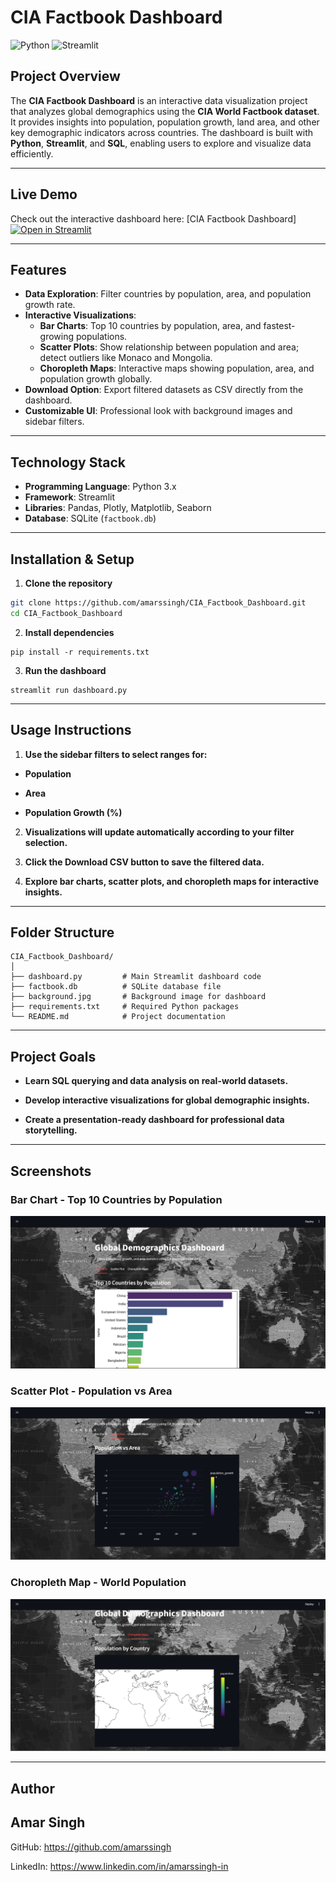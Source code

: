 # CIA Factbook Dashboard

![Python](https://img.shields.io/badge/Python-3.13-blue?logo=python)
![Streamlit](https://img.shields.io/badge/Streamlit-Cloud-orange?logo=streamlit)

## **Project Overview**

The **CIA Factbook Dashboard** is an interactive data visualization project that analyzes global demographics using the **CIA World Factbook dataset**. It provides insights into population, population growth, land area, and other key demographic indicators across countries. The dashboard is built with **Python**, **Streamlit**, and **SQL**, enabling users to explore and visualize data efficiently.

---

## Live Demo

Check out the interactive dashboard here: [CIA Factbook Dashboard][![Open in Streamlit](https://img.shields.io/badge/Streamlit-Live-blue?logo=streamlit)](https://earthdata.streamlit.app/)

---

## **Features**

- **Data Exploration**: Filter countries by population, area, and population growth rate.
- **Interactive Visualizations**:
  - **Bar Charts**: Top 10 countries by population, area, and fastest-growing populations.
  - **Scatter Plots**: Show relationship between population and area; detect outliers like Monaco and Mongolia.
  - **Choropleth Maps**: Interactive maps showing population, area, and population growth globally.
- **Download Option**: Export filtered datasets as CSV directly from the dashboard.
- **Customizable UI**: Professional look with background images and sidebar filters.

---

## **Technology Stack**

- **Programming Language**: Python 3.x  
- **Framework**: Streamlit  
- **Libraries**: Pandas, Plotly, Matplotlib, Seaborn  
- **Database**: SQLite (`factbook.db`)

---

## **Installation & Setup**

1. **Clone the repository**

```bash
git clone https://github.com/amarssingh/CIA_Factbook_Dashboard.git
cd CIA_Factbook_Dashboard
```

2. **Install dependencies**

```
pip install -r requirements.txt
```

3. **Run the dashboard**

```
streamlit run dashboard.py
```

---

## Usage Instructions

1. **Use the sidebar filters to select ranges for:**

 - **Population**

 - **Area**

 - **Population Growth (%)**

2. **Visualizations will update automatically according to your filter selection.**

3. **Click the Download CSV button to save the filtered data.**

4. **Explore bar charts, scatter plots, and choropleth maps for interactive insights.**
 
---

## Folder Structure
```
CIA_Factbook_Dashboard/
│
├── dashboard.py         # Main Streamlit dashboard code
├── factbook.db          # SQLite database file
├── background.jpg       # Background image for dashboard
├── requirements.txt     # Required Python packages
└── README.md            # Project documentation
```

---

## Project Goals

- **Learn SQL querying and data analysis on real-world datasets.**

- **Develop interactive visualizations for global demographic insights.**

- **Create a presentation-ready dashboard for professional data storytelling.**

---

## Screenshots

### Bar Chart - Top 10 Countries by Population
![Bar Chart](screenshots/bar_chart.png)

### Scatter Plot - Population vs Area
![Scatter Plot](screenshots/scatter_plot.png)

### Choropleth Map - World Population
![Choropleth Map](screenshots/choropleth_map.png)


--- 

## Author

## **Amar Singh**

GitHub: https://github.com/amarssingh

LinkedIn: https://www.linkedin.com/in/amarssingh-in

